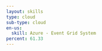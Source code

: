 ```yaml
---
layout: skills
type: cloud
sub-type: cloud
en-us:
  skill: Azure - Event Grid System
percent: 61.33
---
```

